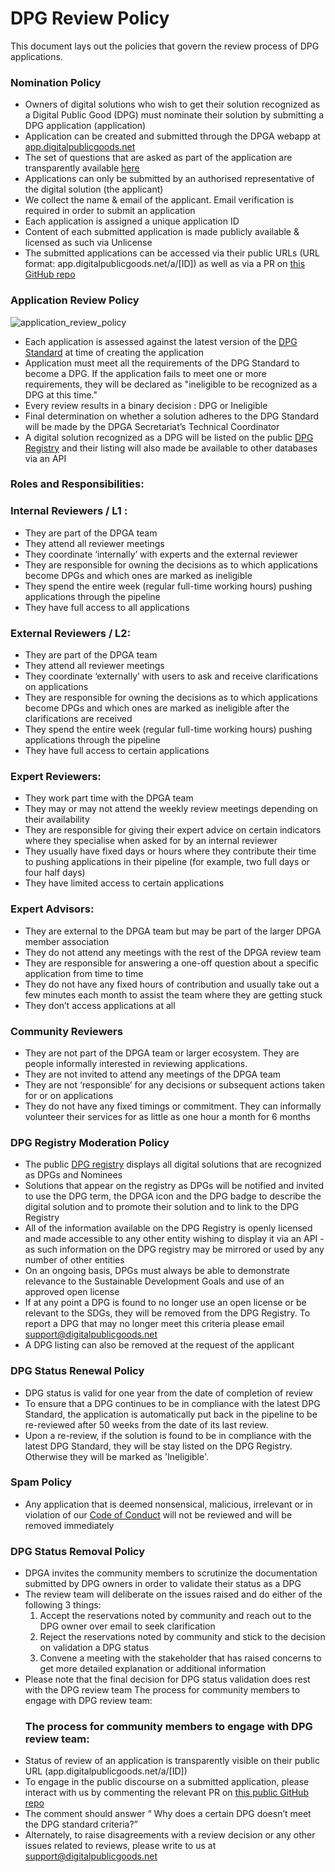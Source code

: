# DPG Review Policy

This document lays out the policies that govern the review process of DPG applications.

### Nomination Policy
* Owners of digital solutions who wish to get their solution recognized as a Digital Public Good (DPG) must nominate their solution by submitting a DPG application (application)
* Application can be created and submitted through the DPGA webapp at [app.digitalpublicgoods.net](app.digitalpublicgoods.net) 
* The set of questions that are asked as part of the application are transparently available [here](https://github.com/DPGAlliance/DPG-Standard/blob/main/standard-questions.md)
* Applications can only be submitted by an authorised representative of the digital solution (the applicant)
* We collect the name & email of the applicant. Email verification is required in order to submit an application
* Each application is assigned a unique application ID
* Content of each submitted application is made publicly available & licensed as such via Unlicense
* The submitted applications can be accessed via their public URLs (URL format: app.digitalpublicgoods.net/a/[ID]) as well as via a PR on [this GitHub repo](https://github.com/DPGAlliance/publicgoods-candidates/pulls)

### Application Review Policy
![application_review_policy](https://user-images.githubusercontent.com/86725474/220541491-d6dbe488-c26a-4135-ab7c-d52039c23217.jpeg)


* Each application is assessed against the latest version of the [DPG Standard](https://github.com/DPGAlliance/DPG-Standard/blob/main/standard.md) at time of creating the application
* Application must meet all the requirements of the DPG Standard to become a DPG. If the application fails to meet one or more requirements, they will be declared as "ineligible to be recognized as a DPG at this time."
* Every review results in a binary decision : DPG or Ineligible
* Final determination on whether a solution adheres to the DPG Standard will be made by the DPGA Secretariat’s Technical Coordinator
* A digital solution recognized as a DPG will be listed on the public [DPG Registry](https://digitalpublicgoods.net/registry/) and their listing will also made be available to other databases via an API

### Roles and Responsibilities: 

### Internal Reviewers / L1 : 

* They are part of the DPGA team 
* They attend all reviewer meetings 
* They coordinate ‘internally’ with experts and the external reviewer 
* They are responsible for owning the decisions as to which applications become DPGs and which ones are marked as ineligible
* They spend the entire week (regular full-time working hours) pushing applications through the pipeline  
* They have full access to all applications 

### External Reviewers / L2: 

* They are part of the DPGA team
* They attend all reviewer meetings  
* They coordinate ‘externally’ with users to ask and receive clarifications on applications
* They are responsible for owning the decisions as to which applications become DPGs and which ones are marked as ineligible after the clarifications are received 
* They spend the entire week (regular full-time working hours) pushing applications through the pipeline  
* They have full access to certain applications 

### Expert Reviewers:

* They work part time with the DPGA team 
* They may or may not attend the weekly review meetings depending on their availability 
* They are responsible for giving their expert advice on certain indicators where they specialise when asked for by an internal reviewer 
* They usually have fixed days or hours where they contribute their time to pushing applications in their pipeline (for example, two full days or four half days) 
* They have limited access to certain applications 

### Expert Advisors: 

* They are external to the DPGA team but may be part of the larger DPGA member association 
* They do not attend any meetings with the rest of the DPGA review team 
* They are responsible for answering a one-off question about a specific application from time to time
* They do not have any fixed hours of contribution and usually take out a few minutes each month to assist the team where they are getting stuck 
* They don’t access applications at all 

### Community Reviewers

* They are not part of the DPGA team or larger ecosystem. They are people informally interested in reviewing applications.
* They are not invited to attend any meetings of the DPGA team 
* They are not ‘responsible’ for any decisions or subsequent actions taken for or on applications 
* They do not have any fixed timings or commitment. They can informally volunteer their services for as little as one hour a month for 6 months


### DPG Registry Moderation Policy
* The public [DPG registry](https://digitalpublicgoods.net/registry/) displays all digital solutions that are recognized as DPGs and Nominees
* Solutions that appear on the registry as DPGs will be notified and invited to use the DPG term, the DPGA icon and the DPG badge to describe the digital solution and to promote their solution and to link to the DPG Registry
* All of the information available on the DPG Registry is openly licensed and made accessible to any other entity wishing to display it via an API - as such information on the DPG registry may be mirrored or used by any number of other entities
* On an ongoing basis, DPGs must always be able to demonstrate relevance to the Sustainable Development Goals and use of an approved open license
* If at any point a DPG is found to no longer use an open license or be relevant to the SDGs, they will be removed from the DPG Registry. To report a DPG that may no longer meet this criteria please email support@digitalpublicgoods.net
* A DPG listing can also be removed at the request of the applicant


### DPG Status Renewal Policy
* DPG status is valid for one year from the date of completion of review
* To ensure that a DPG continues to be in compliance with the latest DPG Standard, the application is automatically put back in the pipeline to be re-reviewed after 50 weeks from the date of its last review. 
* Upon a re-review, if the solution is found to be in compliance with the latest DPG Standard, they will be stay listed on the DPG Registry. Otherwise they will be marked as 'Ineligible'. 

### Spam Policy
* Any application that is deemed nonsensical, malicious, irrelevant or in violation of our [Code of Conduct](https://github.com/DPGAlliance/DPG-Standard/blob/main/CODE_OF_CONDUCT.md) will not be reviewed and will be removed immediately

### DPG Status Removal Policy 

* DPGA invites the community members to scrutinize the documentation submitted by DPG owners in order to validate their status as a DPG
* The review team will deliberate on the issues raised and do either of the following 3 things: 
  1. Accept the reservations noted by community and reach out to the DPG owner over email to seek clarification 
  2. Reject the reservations noted by community and stick to the decision on validation a DPG status 
  3. Convene a meeting with the stakeholder that has raised concerns to get more detailed explanation or additional information 
* Please note that the final decision for DPG status validation does rest with the DPG review team 
	The process for community members to engage with DPG review team: 
  ### The process for community members to engage with DPG review team: 
* Status of review of an application is transparently visible on their public URL (app.digitalpublicgoods.net/a/[ID])
* To engage in the public discourse on a submitted application, please interact with us by commenting the relevant PR on [this public GitHub repo](https://github.com/DPGAlliance/publicgoods-candidates/pulls)
* The comment should answer “ Why does a certain DPG doesn’t meet the DPG standard criteria?”
* Alternately, to raise disagreements with a review decision or any other issues related to reviews, please write to us at support@digitalpublicgoods.net

